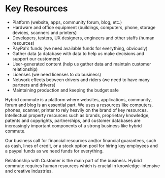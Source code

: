 # Key Resources
* Platform (website, apps, community forum, blog, etc.)
* Hardware and office equipment (buildings, computers, phone, storage devices, scanners and printers)
* Developers, testers, UX designers, engineers and other staffs (human resources)
* PayPal’s funds (we need available funds for everything, obviously)
* Gather data (a database with data to help us make decisions and support our customers)
* User-generated content (help us gather data and maintain customer relationship)
* Licenses (we need licenses to do business)
* Network effects between drivers and riders (we need to have many partners and drivers)
* Maintaining production and keeping the budget safe      

Hybrid commute is a platform where websites, applications, community, forum and blog is an essential part. We uses a resources like computers, phones, scanner, printer to rely heavily on the brand of key resources. Intellectual property resources such as brands, proprietary knowledge, patents and copyrights, partnerships, and customer databases are increasingly important components of a strong business like hybrid commute. 

Our business call for financial resources and/or financial guarantees, such as cash, lines of credit, or a stock option pool for hiring key employees and a paypal funds as we need funds for everything. 

Relationship with Customer is the main part of the business. Hybrid commute requires human resources which is crucial in knowledge-intensive and creative industries.
